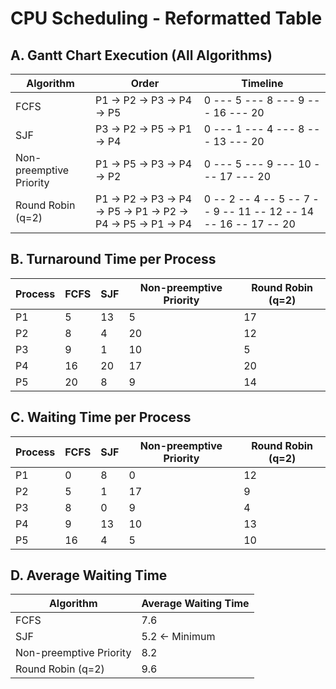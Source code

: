 # CPU Scheduling - Reformatted Table

## A. Gantt Chart Execution (All Algorithms)

| Algorithm               | Order                                         | Timeline                                  |
|-------------------------|-----------------------------------------------|-------------------------------------------|
| FCFS                    | P1 → P2 → P3 → P4 → P5                        | 0 --- 5 --- 8 --- 9 --- 16 --- 20        |
| SJF                     | P3 → P2 → P5 → P1 → P4                        | 0 --- 1 --- 4 --- 8 --- 13 --- 20        |
| Non-preemptive Priority | P1 → P5 → P3 → P4 → P2                        | 0 --- 5 --- 9 --- 10 --- 17 --- 20       |
| Round Robin (q=2)       | P1 → P2 → P3 → P4 → P5 → P1 → P2 → P4 → P5 → P1 → P4 | 0 -- 2 -- 4 -- 5 -- 7 -- 9 -- 11 -- 12 -- 14 -- 16 -- 17 -- 20 |

## B. Turnaround Time per Process

| Process | FCFS | SJF | Non-preemptive Priority | Round Robin (q=2) |
|---------|------|-----|------------------------|-------------------|
| P1      | 5    | 13  | 5                      | 17                |
| P2      | 8    | 4   | 20                     | 12                |
| P3      | 9    | 1   | 10                     | 5                 |
| P4      | 16   | 20  | 17                     | 20                |
| P5      | 20   | 8   | 9                      | 14                |

## C. Waiting Time per Process

| Process | FCFS | SJF | Non-preemptive Priority | Round Robin (q=2) |
|---------|------|-----|------------------------|-------------------|
| P1      | 0    | 8   | 0                      | 12                |
| P2      | 5    | 1   | 17                     | 9                 |
| P3      | 8    | 0   | 9                      | 4                 |
| P4      | 9    | 13  | 10                     | 13                |
| P5      | 16   | 4   | 5                      | 10                |

## D. Average Waiting Time

| Algorithm               | Average Waiting Time |
|-------------------------|---------------------|
| FCFS                    | 7.6                 |
| SJF                     | 5.2 ← Minimum       |
| Non-preemptive Priority | 8.2                 |
| Round Robin (q=2)       | 9.6                 |
